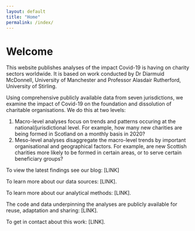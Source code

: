 ```yaml
---
layout: default
title: "Home"
permalink: /index/
---
```


# Welcome

This website publishes analyses of the impact Covid-19 is having on charity sectors worldwide. It is based on work conducted by Dr Diarmuid McDonnell, University of Manchester and Professor Alasdair Rutherford, University of Stirling.

Using comprehensive publicly available data from seven jurisdictions, we examine the impact of Covid-19 on the foundation and dissolution of charitable organisations. We do this at two levels:
1. Macro-level analyses focus on trends and patterns occuring at the national/jurisdictional level. For example, how many new charities are being formed in Scotland on a monthly basis in 2020?
2. Meso-level analyses disaggregate the macro-level trends by important organisational and geographical factors. For example, are new Scottish charities more likely to be formed in certain areas, or to serve certain beneficiary groups? 

To view the latest findings see our blog: [LINK]

To learn more about our data sources: [LINK].

To learn more about our analytical methods: [LINK].

The code and data underpinning the analyses are publicly available for reuse, adaptation and sharing: [LINK].

To get in contact about this work: [LINK].